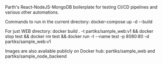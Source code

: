 Parth's React-NodeJS-MongoDB boilerplate for testing CI/CD pipelines and various other automations.

Commands to run in the current directory:
docker-compose up -d --build

For just WEB directory:
docker build . -t partiks/sample_web:v1 && docker stop test && docker rm test && docker run -t --name test -p 8080:80 -d partiks/sample_web:v1

Images are also available publicly on Docker hub: partiks/sample_web and partiks/sample_node_backend
